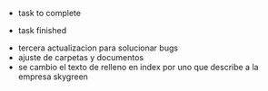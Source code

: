 * task to complete

* task finished
- tercera actualizacion para solucionar bugs
- ajuste de carpetas y documentos
- se cambio el texto de relleno en index por uno que describe a la empresa skygreen